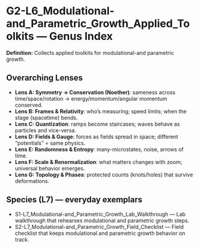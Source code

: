 # G2-L6_Modulational-and_Parametric_Growth_Applied_Toolkits — Genus Index
**Definition:** Collects applied toolkits for modulational-and parametric growth.

## Overarching Lenses

- **Lens A: Symmetry -> Conservation (Noether)**: sameness across time/space/rotation → energy/momentum/angular momentum conserved.
- **Lens B: Frames & Relativity**: who’s measuring; speed limits; when the stage (spacetime) bends.
- **Lens C: Quantization**: ramps become staircases; waves behave as particles and vice-versa.
- **Lens D: Fields & Gauge**: forces as fields spread in space; different “potentials” = same physics.
- **Lens E: Randomness & Entropy**: many-microstates, noise, arrows of time.
- **Lens F: Scale & Renormalization**: what matters changes with zoom; universal behavior emerges.
- **Lens G: Topology & Phases**: protected counts (knots/holes) that survive deformations.

## Species (L7) — everyday exemplars

- S1-L7_Modulational-and_Parametric_Growth_Lab_Walkthrough — Lab walkthrough that rehearses modulational and parametric growth steps.
- S2-L7_Modulational-and_Parametric_Growth_Field_Checklist — Field checklist that keeps modulational and parametric growth behavior on track.

